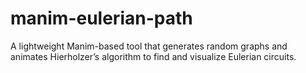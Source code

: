 # manim-eulerian-path
A lightweight Manim-based tool that generates random graphs and animates Hierholzer’s algorithm to find and visualize Eulerian circuits.
